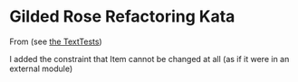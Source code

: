 # Gilded Rose Refactoring Kata

From (see [the TextTests](https://github.com/emilybache/GildedRose-Refactoring-Kata/tree/master/texttests))

I added the constraint that Item cannot be changed at all (as if it were in an external module)
